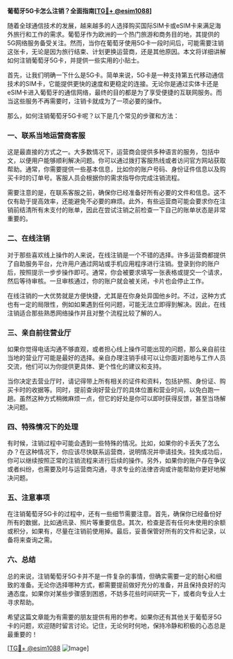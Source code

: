 **葡萄牙5G卡怎么注销？全面指南[[TG💪+ @esim1088](https://t.me/s/esim1088)]**

随着全球通信技术的发展，越来越多的人选择购买国际SIM卡或eSIM卡来满足海外旅行和工作的需求。葡萄牙作为欧洲的一个热门旅游和商务目的地，其提供的5G网络服务备受关注。然而，当你在葡萄牙使用5G卡一段时间后，可能需要注销这张卡，无论是因为旅行结束、计划更换运营商，还是其他原因。本文将详细讲解如何注销葡萄牙5G卡，并提供一些实用的小贴士。

首先，让我们明确一下什么是5G卡。简单来说，5G卡是一种支持第五代移动通信技术的SIM卡，它能提供更快的速度和更稳定的连接。无论你是通过实体卡还是eSIM卡进入葡萄牙的通信网络，最终的目的都是为了享受便捷的互联网服务。而当这些服务不再需要时，注销卡就成为了一项必要的操作。

那么，如何注销葡萄牙5G卡呢？以下是几个常见的步骤和方法：

### **一、联系当地运营商客服**

这是最直接的方式之一。大多数情况下，运营商会提供多种语言的服务，包括中文，以便用户能够顺利解决问题。你可以通过拨打客服热线或者访问官方网站获取帮助。通常，你需要提供一些基本信息，比如你的账户号码、身份证件信息以及购买卡时的订单号。客服人员会根据你的需求指导你完成注销流程。

需要注意的是，在联系客服之前，确保你已经准备好所有必要的文件和信息。这不仅有助于提高效率，还能避免不必要的麻烦。此外，有些运营商可能会要求你在注销前结清所有未支付的账单，因此在尝试注销之前检查一下自己的账单状态是非常重要的。

### **二、在线注销**

对于那些喜欢线上操作的人来说，在线注销是一个不错的选择。许多运营商都提供了自助服务平台，允许用户通过网站或手机应用程序进行注销。登录到你的账户后，按照提示一步步操作即可。通常，你会被要求填写一张表格或提交一个请求，然后等待审核。一旦审核通过，你的账户就会被关闭，卡片也会停止工作。

在线注销的一大优势就是方便快捷，尤其是在你身处异国他乡时。不过，这种方式也有一定的局限性，例如如果遇到任何问题，可能无法立即得到解决。因此，在线注销适合那些熟悉网络操作并且对整个流程比较了解的人。

### **三、亲自前往营业厅**

如果你觉得电话沟通不够直观，或者担心线上操作可能出现的问题，那么亲自前往当地的营业厅可能是最好的选择。亲自办理注销手续可以让你面对面地与工作人员交流，他们可以为你提供更具体、更个性化的建议和支持。

当你决定去营业厅时，请记得带上所有相关的证件和资料，包括护照、身份证、购买卡时的收据等。同时，提前查询好营业厅的具体位置和营业时间，以免白跑一趟。虽然这种方式稍微麻烦一点，但它的好处是你可以即时获得反馈，甚至当场解决问题。

### **四、特殊情况下的处理**

有时候，注销过程中可能会遇到一些特殊的情况。比如，如果你的卡丢失了怎么办？在这种情况下，你应该尽快联系运营商，说明情况并申请挂失。挂失成功后，你可以继续按照正常的注销流程来进行后续的操作。另外，如果你的账户存在争议或者纠纷，也需要及时与运营商沟通，寻求专业的法律咨询或许能帮助你更好地解决问题。

### **五、注意事项**

在注销葡萄牙5G卡的过程中，还有一些细节需要注意。首先，确保你已经备份好所有的数据，比如通讯录、照片等重要信息。其次，检查是否有任何未使用的余额或积分，如果有，尽量在注销前使用掉。最后，妥善保管好所有的文件和记录，以备将来查询之需。

### **六、总结**

总的来说，注销葡萄牙5G卡并不是一件复杂的事情，但确实需要一定的耐心和细致的准备。无论你选择哪种方式，都需要提前做好充分的准备，并且保持良好的沟通态度。如果你对某些步骤感到困惑，不妨多花些时间研究一下，或者向专业人士寻求帮助。

希望这篇文章能为有需要的朋友提供有用的参考。如果你还有其他关于葡萄牙5G卡的问题，欢迎随时留言讨论。记住，无论何时何地，保持冷静和积极的心态总是最重要的！

[[TG💪+ @esim1088](https://t.me/s/esim1088) ![Image](https://i.postimg.cc/4NQfJmqS/Snipaste-2025-05-13-00-14-12.png)]